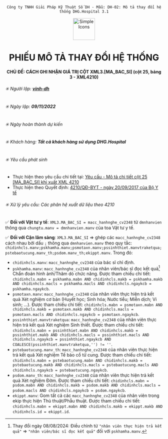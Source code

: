 <div align="center">

`Công ty TNHH Giải Pháp Kỹ Thuật Số DH - Mẫu: DH-02: Mô tả thay đổi hệ thống DHG.Hospital 3.1`

</div>

<div align="center">
  <img src="https://raw.githubusercontent.com/dh-hos/dhg.hospitalprinter/main/Deploy_Tools/Logo.ico" alt="Simple Icons" width=70>
  <h1>PHIẾU MÔ TẢ THAY ĐỔI HỆ THỐNG</h1>  
</div>
<div align="center">

#### CHỦ ĐỀ: CÁCH GHI NHẬN GIÁ TRỊ CỘT XML3.[MA_BAC_SI] (cột 25, bảng 3 - XML4210)

</div>

###### :eight_spoked_asterisk: Người lập: [**vinh-dh**](https://github.com/vinh-dh)

###### :eight_spoked_asterisk: Ngày lập: **09/11/2022**

###### :eight_spoked_asterisk: Ngày hoàn thành dự kiến

###### :eight_spoked_asterisk: Khách hàng: **Tất cả khách hàng sử dụng DHG.Hospital**

###### :eight_spoked_asterisk: Yêu cầu phát sinh

- Thực hiện theo yêu cầu chi tiết tại: [Yêu cầu - Mô tả chi tiết cột 25 [MA_BAC_SI] khi xuất XML 4210](https://github.com/dh-hos/Mo-ta-he-thong/issues/19)
- Thực hiện theo Quyết định: [4210/QĐ-BYT - ngày 20/09/2017 của Bộ Y tế](https://github.com/dh-hos/Mo-ta-he-thong/files/9967120/QD-2017-4210_20170920.pdf)

###### :eight_spoked_asterisk: Xử lý yêu cầu: Các phân hệ xuất dữ liệu theo 4210

:white_check_mark: **Đối với Vật tư y tế**: `XML3.MA_BAC_SI = macc_hanhnghe_cv2348` từ `dmnhanvien` thông qua `chungtu.manv = dmnhanvien.manv` của toa Vật tư y tế.

:white_check_mark: **Đối với Cận lâm sàng**: `XML3.MA_BAC_SI` => ghép các `macc_hanhnghe_cv2348` cách nhau bởi dấu `;` thông qua `dmnhanvien.manv` theo quy tắc: `chidinhcls.manv;pskhamha.manv;psmotaxn.manv;pssinhthiet.manvtraketqua;pstebaotucung.manv_th;psdom.manv_th;ekippt.manv`. Trong đó:
- `chidinhcls.manv`: `macc_hanhnghe_cv2348` của bác sĩ chỉ định.
- `pskhamha.manv`: `macc_hanhnghe_cv2348` của nhân viên/bác sĩ đọc kết quả[^2024-08-08] Chẩn đoán hình ảnh/Thăm dò chức năng. Được tham chiếu chi tiết: `chidinhcls.mabn = pskhamha.mabn AND chidinhcls.makb = pskhamha.makb AND chidinhcls.macls = pskhamha.macls AND chidinhcls.ngaykcb = pskhamha.ngaykcb`.
- `psmotaxn.manv`: `macc_hanhnghe_cv2348` của nhân viên thực hiện trả kết quả Xét nghiệm cơ bản (Huyết học; Sinh hóa; Nước tiểu; Miễn dịch; Vi sinh; ...). Được tham chiếu chi tiết: `chidinhcls.mabn = psmotaxn.mabn AND chidinhcls.makb = psmotaxn.makb AND chidinhcls.macls = psmotaxn.macls AND chidinhcls.ngaykcb = psmotaxn.ngaykcb`.
- `pssinhthiet.manvtraketqua`: `macc_hanhnghe_cv2348` của nhân viên thực hiện trả kết quả Xét nghiệm Sinh thiết. Được tham chiếu chi tiết: `chidinhcls.mabn = pssinhthiet.mabn AND chidinhcls.makb = pssinhthiet.makb AND chidinhcls.macls = pssinhthiet.macls AND chidinhcls.ngaykcb = pssinhthiet.ngaykcb AND COALESCE(pssinhthiet.manvtraketqua,'') != ''`.
- `pstebaotucung.manv_th`: `macc_hanhnghe_cv2348` của nhân viên thực hiện trả kết quả Xét nghiệm Tế bào cổ tử cung. Được tham chiếu chi tiết: `chidinhcls.mabn = pstebaotucung.mabn AND chidinhcls.makb = pstebaotucung.makb AND chidinhcls.macls = pstebaotucung.macls AND chidinhcls.ngaykcb = pstebaotucung.ngaykcb`.
- `psdom.manv_th`: `macc_hanhnghe_cv2348` của nhân viên thực hiện trả kết quả Xét nghiệm Đờm. Được tham chiếu chi tiết: `chidinhcls.mabn = psdom.mabn AND chidinhcls.makb = psdom.makb AND chidinhcls.macls = psdom.macls AND chidinhcls.ngaykcb = psdom.ngaykcb`.
- `ekippt.manv`: Gom tất cả các `macc_hanhnghe_cv2348` của nhân viên trong ekip thực hiện Thủ thuật/Phẫu thuật. Được tham chiếu chi tiết: `chidinhcls.mabn = ekippt.mabn AND chidinhcls.makb = ekippt.makb AND chidinhcls.id = ekippt.id`.

[^2024-08-08]: Thay đổi ngày 08/08/2024: Điều chỉnh từ `"nhân viên thực hiện trả kết quả"` ⇒ `"nhân viên/bác sĩ đọc kết quả"` đối với `pskhamha.manv`.
